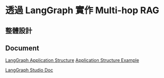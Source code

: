# 透過 LangGraph 實作 Multi-hop RAG


## 整體設計


## Document
[LangGraph Application Structure](https://langchain-ai.github.io/langgraph/concepts/application_structure/)
[Application Structure Example](https://github.com/langchain-ai/langgraph-example-pyproject/tree/main)

[LangGraph Studio Doc](https://langchain-ai.github.io/langgraph/concepts/langgraph_studio/)
